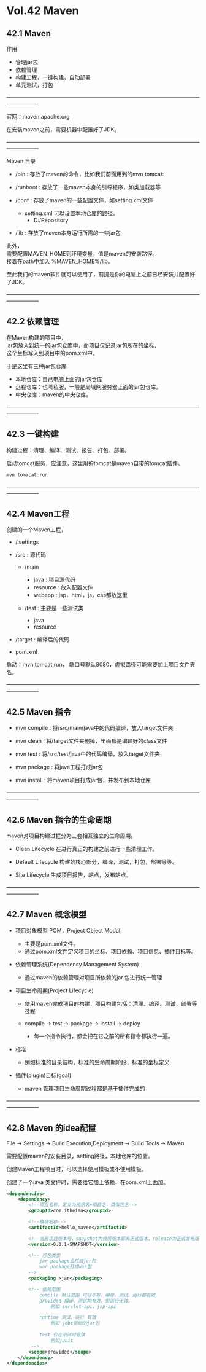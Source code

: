 # Vol.42 Maven

## 42.1 Maven

作用
- 管理jar包
- 依赖管理
- 构建工程，一键构建，自动部署
- 单元测试，打包

——————————————————————————————————————————      

官网：maven.apache.org

在安装maven之前，需要机器中配置好了JDK。

——————————————————————————————————————————      

Maven 目录
- /bin  : 存放了maven的命令，比如我们前面用到的mvn tomcat:

- /runboot : 存放了一些maven本身的引导程序，如类加载器等

- /conf : 存放了maven的一些配置文件，如setting.xml文件
    - setting.xml  可以设置本地仓库的路径。
        - <localRepository>D:/Repository</localRepository>

- /lib : 存放了maven本身运行所需的一些jar包

此外，  
需要配置MAVEN_HOME到环境变量，值是maven的安装路径。     
接着在path中加入 %MAVEN_HOME%/lib。    

至此我们的maven软件就可以使用了，前提是你的电脑上之前已经安装并配置好了JDK。

——————————————————————————————————————————      


## 42.2 依赖管理

在Maven构建的项目中，   
jar包放入到统一的jar包仓库中，而项目仅记录jar包所在的坐标，     
这个坐标写入到项目中的pom.xml中。   

于是这里有三种jar包仓库
- 本地仓库：自己电脑上面的jar包仓库
- 远程仓库：也叫私服，一般是局域网服务器上面的jar包仓库。
- 中央仓库：maven的中央仓库。

——————————————————————————————————————————      

## 42.3 一键构建

构建过程：清理、编译、测试、报告、打包、部署。

启动tomcat服务，应注意，这里用的tomcat是maven自带的tomcat插件。
```cmd
mvn tomacat:run
```
——————————————————————————————————————————      

## 42.4 Maven工程

创建的一个Maven工程，
- /.settings
- /src  : 源代码
    - /main 
        - java : 项目源代码
        - resource : 放入配置文件
        - webapp : jsp，html，js，css都放这里

    - /test : 主要是一些测试类
        - java
        - resource

- /target : 编译后的代码
- pom.xml

启动：mvn tomcat:run，
端口号默认8080，虚拟路径可能需要加上项目文件夹名。

——————————————————————————————————————————      

## 42.5 Maven 指令

- mvn compile : 将/src/main/java中的代码编译，放入target文件夹

- mvn clean : 将/target文件夹删掉，里面都是编译好的class文件

- mvn test : 将/src/test/java中的代码编译，放入target文件夹

- mvn package : 将java工程打成jar包

- mvn install : 将maven项目打成jar包，并发布到本地仓库

——————————————————————————————————————————      

## 42.6 Maven 指令的生命周期

maven对项目构建过程分为三套相互独立的生命周期。

- Clean Lifecycle 在进行真正的构建之前进行一些清理工作。    

- Default Lifecycle 构建的核心部分，编译，测试，打包，部署等等。    

- Site Lifecycle 生成项目报告，站点，发布站点。 

——————————————————————————————————————————      

## 42.7 Maven 概念模型

- 项目对象模型 POM，Project Object Modal
    - 主要是pom.xml文件。
    - 通过pom.xml文件定义项目的坐标、项目依赖、项目信息、插件目标等。

- 依赖管理系统(Dependency Management System)
    - 通过maven的依赖管理对项目所依赖的jar 包进行统一管理

- 项目生命周期(Project Lifecycle)
    - 使用maven完成项目的构建，项目构建包括：清理、编译、测试、部署等过程
    
    - compile → test → package → install → deploy
        - 每一个指令执行，都会把在它之前的所有指令都执行一遍。

- 标准
    - 例如标准的目录结构，标准的生命周期阶段，标准的坐标定义

- 插件(plugin)目标(goal)
    - maven 管理项目生命周期过程都是基于插件完成的

——————————————————————————————————————————      

## 42.8 Maven 的idea配置

File → Settings → Build Execution,Deployment → Build Tools → Maven

需要配置maven的安装目录，setting路径，本地仓库的位置。

创建Maven工程项目时，可以选择使用模板或不使用模板。

创建了一个java 类文件时，需要给它加上依赖，在pom.xml上面加。

```xml
<dependencies>
    <dependency>
        <!--项目名称，定义为组织名+项目名，类似包名-->
        <groupId>com.itheima</groupId>

        <!--模块名称-->
        <artifactId>hello_maven</artifactId>

        <!--当前项目版本号，snapshot为快照版本即非正式版本，release为正式发布版本-->
        <version>0.0.1-SNAPSHOT</version>

        <!-- 打包类型
            jar package会打成jar包
            war package打成war包
        -->
        <packaging >jar</packaging>

        <!-- 依赖范围
            compile 默认范围 可以不写，编译、测试、运行都有效
            provided 编译、测试均有效，但运行无效，
                例如 servlet-api，jsp-api

            runtime 测试、运行 有效
                例如 jdbc驱动的jar包
            
            test 仅在测试时有效
                例如junit
         -->
        <scope>provided</scope>
    </dependency>
</dependencies>



```